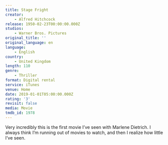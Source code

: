 ```yaml
---
title: Stage Fright
creator:
    - Alfred Hitchcock
release: 1950-02-23T00:00:00.000Z
studios:
    - Warner Bros. Pictures
original_title: ''
original_language: en
language:
    - English
country:
    - United Kingdom
length: 110
genre:
    - Thriller
format: Digital rental
service: iTunes
venue: Home
date: 2019-01-01T05:00:00.000Z
rating: '3'
revisit: false
media: Movie
tmdb_id: 1978
---
```


Very incredibly this is the first movie I’ve seen with Marlene Dietrich. I always think I’m running out of movies to watch, and then I realize how little I’ve seen.
